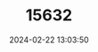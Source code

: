 ---
title: "15632"
category: "Osmoderma eremita"
draft: false
date: 2024-02-22 13:03:50
languages:
  English: ["Hermit Beetle"]
---
